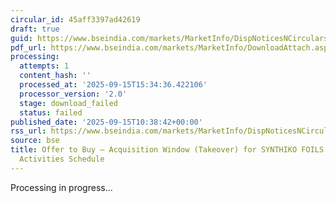```yaml
---
circular_id: 45aff3397ad42619
draft: true
guid: https://www.bseindia.com/markets/MarketInfo/DispNoticesNCirculars.aspx?Noticeid={7B9EC56E-2C08-426B-A7CE-1DEC514286DC}&noticeno=20250915-17&dt=09/15/2025&icount=17&totcount=66&flag=0
pdf_url: https://www.bseindia.com/markets/MarketInfo/DownloadAttach.aspx?id=20250915-17&attachedId=
processing:
  attempts: 1
  content_hash: ''
  processed_at: '2025-09-15T15:34:36.422106'
  processor_version: '2.0'
  stage: download_failed
  status: failed
published_date: '2025-09-15T10:38:42+00:00'
rss_url: https://www.bseindia.com/markets/MarketInfo/DispNoticesNCirculars.aspx?Noticeid={7B9EC56E-2C08-426B-A7CE-1DEC514286DC}&noticeno=20250915-17&dt=09/15/2025&icount=17&totcount=66&flag=0
source: bse
title: Offer to Buy – Acquisition Window (Takeover) for SYNTHIKO FOILS LTD - Live
  Activities Schedule
---
```


Processing in progress...